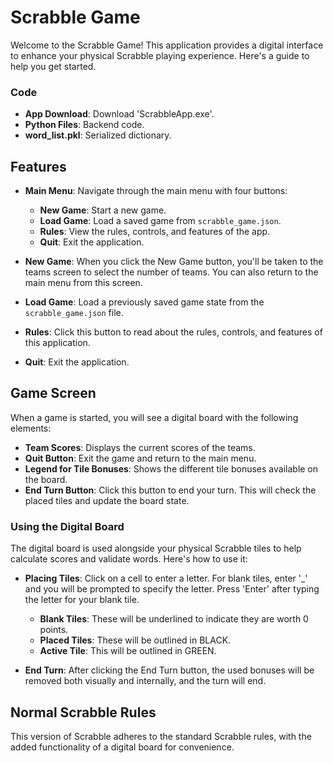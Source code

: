 # Scrabble Game

Welcome to the Scrabble Game! This application provides a digital interface to enhance your physical Scrabble playing experience. Here's a guide to help you get started.

### Code

- **App Download**: Download 'ScrabbleApp.exe'.
- **Python Files**: Backend code.
- **word_list.pkl**: Serialized dictionary.

## Features

- **Main Menu**: Navigate through the main menu with four buttons:
  - **New Game**: Start a new game.
  - **Load Game**: Load a saved game from `scrabble_game.json`.
  - **Rules**: View the rules, controls, and features of the app.
  - **Quit**: Exit the application.

- **New Game**: When you click the New Game button, you'll be taken to the teams screen to select the number of teams. You can also return to the main menu from this screen.

- **Load Game**: Load a previously saved game state from the `scrabble_game.json` file.

- **Rules**: Click this button to read about the rules, controls, and features of this application.

- **Quit**: Exit the application.

## Game Screen

When a game is started, you will see a digital board with the following elements:

- **Team Scores**: Displays the current scores of the teams.
- **Quit Button**: Exit the game and return to the main menu.
- **Legend for Tile Bonuses**: Shows the different tile bonuses available on the board.
- **End Turn Button**: Click this button to end your turn. This will check the placed tiles and update the board state.

### Using the Digital Board

The digital board is used alongside your physical Scrabble tiles to help calculate scores and validate words. Here's how to use it:

- **Placing Tiles**: Click on a cell to enter a letter. For blank tiles, enter '_' and you will be prompted to specify the letter. Press 'Enter' after typing the letter for your blank tile.
  - **Blank Tiles**: These will be underlined to indicate they are worth 0 points.
  - **Placed Tiles**: These will be outlined in BLACK.
  - **Active Tile**: This will be outlined in GREEN.

- **End Turn**: After clicking the End Turn button, the used bonuses will be removed both visually and internally, and the turn will end.

## Normal Scrabble Rules

This version of Scrabble adheres to the standard Scrabble rules, with the added functionality of a digital board for convenience.